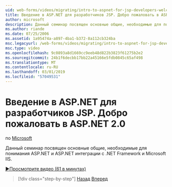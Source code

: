 ```yaml
---
uid: web-forms/videos/migrating/intro-to-aspnet-for-jsp-developers-welcome-to-aspnet-20
title: Введение в ASP.NET для разработчиков JSP. Добро пожаловать в ASP.NET 2.0 | Документация Майкрософт
author: microsoft
description: Данный семинар посвящен основные общие, необходимые для понимания ASP.NET и ASP.NET интеграции с .NET Framework и Microsoft IIS.
ms.author: riande
ms.date: 07/25/2006
ms.assetid: 1a95474a-a897-4ba1-b372-8a112cb324ba
msc.legacyurl: /web-forms/videos/migrating/intro-to-aspnet-for-jsp-developers-welcome-to-aspnet-20
msc.type: video
ms.openlocfilehash: 9c0893a8d1669cc9eeb48d822b3823f61275b2e2
ms.sourcegitcommit: 24b1f6decbb17bb22a45166e5fdb0845c65af498
ms.translationtype: MT
ms.contentlocale: ru-RU
ms.lasthandoff: 03/01/2019
ms.locfileid: "57049531"
---
```

<a name="intro-to-aspnet-for-jsp-developers-welcome-to-aspnet-20"></a>Введение в ASP.NET для разработчиков JSP. Добро пожаловать в ASP.NET 2.0
====================
по [Microsoft](https://github.com/microsoft)

Данный семинар посвящен основные общие, необходимые для понимания ASP.NET и ASP.NET интеграции с .NET Framework и Microsoft IIS.

[&#9654;Просмотрите видео (61 в минутах)](https://channel9.msdn.com/Blogs/ASP-NET-Site-Videos/intro-to-aspnet-for-jsp-developers-welcome-to-aspnet-20)

> [!div class="step-by-step"]
> [Назад](migrating-from-classic-asp-to-aspnet.md)
> [Вперед](intro-to-aspnet-for-jsp-developers-building-applications.md)
